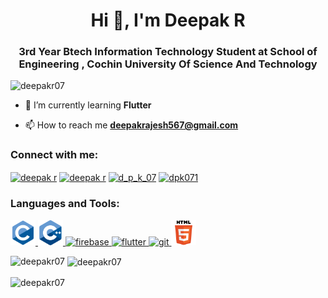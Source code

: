 <h1 align="center">Hi 👋, I'm Deepak R</h1>
<h3 align="center">3rd Year Btech Information Technology Student at School of Engineering , Cochin University Of Science And Technology</h3>

<p align="left"> <img src="https://komarev.com/ghpvc/?username=deepakr07&label=Profile%20views&color=0e75b6&style=flat" alt="deepakr07" /> </p>

- 🌱 I’m currently learning **Flutter**

- 📫 How to reach me **deepakrajesh567@gmail.com**

<h3 align="left">Connect with me:</h3>
<p align="left">
<a href="https://linkedin.com/in/deepak r" target="blank"><img align="center" src="https://raw.githubusercontent.com/rahuldkjain/github-profile-readme-generator/master/src/images/icons/Social/linked-in-alt.svg" alt="deepak r" height="30" width="40" /></a>
<a href="https://fb.com/deepak r" target="blank"><img align="center" src="https://raw.githubusercontent.com/rahuldkjain/github-profile-readme-generator/master/src/images/icons/Social/facebook.svg" alt="deepak r" height="30" width="40" /></a>
<a href="https://instagram.com/d_p_k_07" target="blank"><img align="center" src="https://raw.githubusercontent.com/rahuldkjain/github-profile-readme-generator/master/src/images/icons/Social/instagram.svg" alt="d_p_k_07" height="30" width="40" /></a>
<a href="https://www.codechef.com/users/dpk071" target="blank"><img align="center" src="https://cdn.jsdelivr.net/npm/simple-icons@3.1.0/icons/codechef.svg" alt="dpk071" height="30" width="40" /></a>
</p>

<h3 align="left">Languages and Tools:</h3>
<p align="left"> <a href="https://www.cprogramming.com/" target="_blank" rel="noreferrer"> <img src="https://raw.githubusercontent.com/devicons/devicon/master/icons/c/c-original.svg" alt="c" width="40" height="40"/> </a> <a href="https://www.w3schools.com/cpp/" target="_blank" rel="noreferrer"> <img src="https://raw.githubusercontent.com/devicons/devicon/master/icons/cplusplus/cplusplus-original.svg" alt="cplusplus" width="40" height="40"/> </a> <a href="https://firebase.google.com/" target="_blank" rel="noreferrer"> <img src="https://www.vectorlogo.zone/logos/firebase/firebase-icon.svg" alt="firebase" width="40" height="40"/> </a> <a href="https://flutter.dev" target="_blank" rel="noreferrer"> <img src="https://www.vectorlogo.zone/logos/flutterio/flutterio-icon.svg" alt="flutter" width="40" height="40"/> </a> <a href="https://git-scm.com/" target="_blank" rel="noreferrer"> <img src="https://www.vectorlogo.zone/logos/git-scm/git-scm-icon.svg" alt="git" width="40" height="40"/> </a> <a href="https://www.w3.org/html/" target="_blank" rel="noreferrer"> <img src="https://raw.githubusercontent.com/devicons/devicon/master/icons/html5/html5-original-wordmark.svg" alt="html5" width="40" height="40"/> </a> </p>

<p><img align="left" src="https://github-readme-stats.vercel.app/api/top-langs?username=deepakr07&show_icons=true&locale=en&layout=compact" alt="deepakr07" /></p>

<p>&nbsp;<img align="center" src="https://github-readme-stats.vercel.app/api?username=deepakr07&show_icons=true&locale=en" alt="deepakr07" /></p>

<p><img align="center" src="https://github-readme-streak-stats.herokuapp.com/?user=deepakr07&" alt="deepakr07" /></p>
